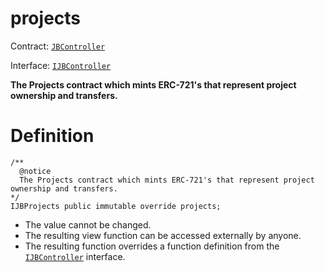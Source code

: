 # projects

Contract: [`JBController`](../)​‌

Interface: [`IJBController`](../../../../interfaces/ijbcontroller.md)

**The Projects contract which mints ERC-721's that represent project ownership and transfers.**

# Definition

```solidity
/** 
  @notice 
  The Projects contract which mints ERC-721's that represent project ownership and transfers.
*/ 
IJBProjects public immutable override projects;
```

* The value cannot be changed.
* The resulting view function can be accessed externally by anyone.
* The resulting function overrides a function definition from the [`IJBController`](../../../../interfaces/ijbcontroller.md) interface.
